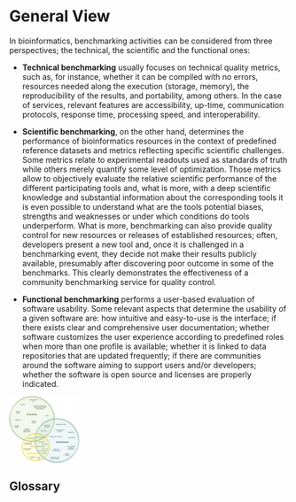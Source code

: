 # General View

In bioinformatics, benchmarking activities can be considered from three
perspectives; the technical, the scientific and the functional ones:

-   **Technical benchmarking** usually focuses on technical quality
     metrics, such as, for instance, whether it can be compiled with no
     errors, resources needed along the execution (storage, memory),
     the reproducibility of the results, and portability, among others.
     In the case of services, relevant features are accessibility,
     up-time, communication protocols, response time, processing speed,
     and interoperability.

-   **Scientific benchmarking**, on the other hand, determines the
     performance of bioinformatics resources in the context of
     predefined reference datasets and metrics reflecting specific
     scientific challenges. Some metrics relate to experimental
     readouts used as standards of truth while others merely quantify
     some level of optimization. Those metrics allow to objectively
     evaluate the relative scientific performance of the different
     participating tools and, what is more, with a deep scientific
     knowledge and substantial information about the corresponding
     tools it is even possible to understand what are the tools
     potential biases, strengths and weaknesses or under which
     conditions do tools underperform. What is more, benchmarking can
     also provide quality control for new resources or releases of
     established resources; often, developers present a new tool and,
     once it is challenged in a benchmarking event, they decide not
     make their results publicly available, presumably after
     discovering poor outcome in some of the benchmarks. This clearly
     demonstrates the effectiveness of a community benchmarking service
     for quality control.

-   **Functional benchmarking** performs a user-based evaluation of
     software usability. Some relevant aspects that determine the
     usability of a given software are: how intuitive and easy-to-use
     is the interface; if there exists clear and comprehensive user
     documentation; whether software customizes the user experience
     according to predefined roles when more than one profile is
     available; whether it is linked to data repositories that are
     updated frequently; if there are communities around the software
     aiming to support users and/or developers; whether the software is
     open source and licenses are properly indicated.

<img src="../media/image9.png" alt="venn" align="center" width="25%">


## Glossary
